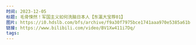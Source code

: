```yaml
---
时间: 2023-12-05
标题: 毛骨悚然！军国主义如何洗脑日本人【东瀛大宝荐01】
图片: https://i0.hdslb.com/bfs/archive/f9a30f7975bce1741aaa970e5385a61bae23166e.jpg@518w_290h_1c_!web-video-share-cover.webp
链接: https://www.bilibili.com/video/BV1Xw411i7Dq/
tags:
---
```




